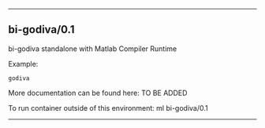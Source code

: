 
----------------------------------
## bi-godiva/0.1 ##
bi-godiva standalone with Matlab Compiler Runtime

Example:
```
godiva
```

More documentation can be found here: TO BE ADDED

To run container outside of this environment: ml bi-godiva/0.1

----------------------------------
